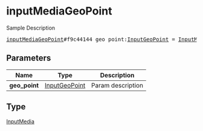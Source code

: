 # inputMediaGeoPoint

Sample Description

<pre>
<a href="../constructor/inputMediaGeoPoint.md">inputMediaGeoPoint</a>#f9c44144 geo_point:<a href="../type/InputGeoPoint.md">InputGeoPoint</a> = <a href="../type/InputMedia.md">InputMedia</a>;</pre>
## Parameters

| Name | Type | Description |
|------|:----:|-------------|
| **geo_point** | <a href="../type/InputGeoPoint.md">InputGeoPoint</a> | Param description |

## Type

<a href="../type/InputMedia.md">InputMedia</a>
